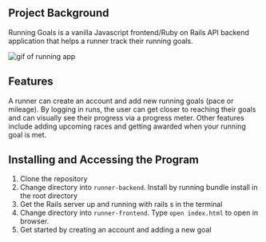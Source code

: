 ## Project Background

Running Goals is a vanilla Javascript frontend/Ruby on Rails API backend application that helps a runner track their running goals.

![gif of running app](./runner-backend/public/run-training-gif.gif)

## Features

A runner can create an account and add new running goals (pace or mileage). By logging in runs, the user can get closer to reaching their goals and can visually see their progress via a progress meter. Other features include adding upcoming races and getting awarded when your running goal is met. 

## Installing and Accessing the Program
1. Clone the repository
2. Change directory into `runner-backend`. Install by running bundle install in the root directory
3. Get the Rails server up and running with rails s in the terminal
4. Change directory into `runner-frontend`. Type `open index.html` to open in browser. 
5. Get started by creating an account and adding a new goal

